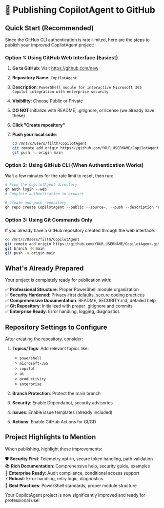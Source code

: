 # 🚀 Publishing CopilotAgent to GitHub

## Quick Start (Recommended)

Since the GitHub CLI authentication is rate-limited, here are the steps to publish your improved CopilotAgent project:

### Option 1: Using GitHub Web Interface (Easiest)

1. **Go to GitHub**: Visit https://github.com/new
2. **Repository Name**: `CopilotAgent` 
3. **Description**: `PowerShell module for interactive Microsoft 365 Copilot integration with enterprise security`
4. **Visibility**: Choose Public or Private
5. **DO NOT** initialize with README, .gitignore, or license (we already have these)
6. **Click "Create repository"**

7. **Push your local code**:
   ```bash
   cd /mnt/c/Users/filth/CopilotAgent
   git remote add origin https://github.com/YOUR_USERNAME/CopilotAgent.git
   git push -u origin main
   ```

### Option 2: Using GitHub CLI (When Authentication Works)

Wait a few minutes for the rate limit to reset, then run:

```powershell
# From the CopilotAgent directory
gh auth login --web
# Complete authentication in browser

# Create and push repository
gh repo create CopilotAgent --public --source=. --push --description "PowerShell module for interactive Microsoft 365 Copilot integration with enterprise security"
```

### Option 3: Using Git Commands Only

If you already have a GitHub repository created through the web interface:

```bash
cd /mnt/c/Users/filth/CopilotAgent
git remote add origin https://github.com/YOUR_USERNAME/CopilotAgent.git
git branch -M main
git push -u origin main
```

## What's Already Prepared

Your project is completely ready for publication with:

✅ **Professional Structure**: Proper PowerShell module organization  
✅ **Security Hardened**: Privacy-first defaults, secure coding practices  
✅ **Comprehensive Documentation**: README, SECURITY.md, detailed help  
✅ **Git Repository**: Initialized with proper .gitignore and commits  
✅ **Enterprise Ready**: Error handling, logging, diagnostics  

## Repository Settings to Configure

After creating the repository, consider:

1. **Topics/Tags**: Add relevant topics like:
   - `powershell`
   - `microsoft-365`
   - `copilot`
   - `ai`
   - `productivity`
   - `enterprise`

2. **Branch Protection**: Protect the main branch
3. **Security**: Enable Dependabot, security advisories
4. **Issues**: Enable issue templates (already included)
5. **Actions**: Enable GitHub Actions for CI/CD

## Project Highlights to Mention

When publishing, highlight these improvements:

🛡️ **Security First**: Telemetry opt-in, secure token handling, path validation  
📚 **Rich Documentation**: Comprehensive help, security guide, examples  
🏢 **Enterprise Ready**: Audit compliance, conditional access support  
⚡ **Robust**: Error handling, retry logic, diagnostics  
🎯 **Best Practices**: PowerShell standards, proper module structure  

Your CopilotAgent project is now significantly improved and ready for professional use!